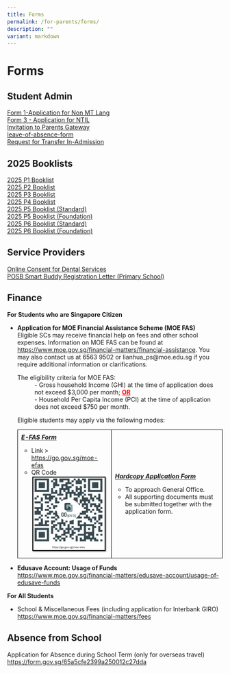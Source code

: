 ```yaml
---
title: Forms
permalink: /for-parents/forms/
description: ""
variant: markdown
---
```

<h1><strong>Forms</strong></h1>

<h2><strong>Student Admin</strong></h2>
<p><a href="/files/Forms/Form%201-Application%20for%20Non%20MT%20Lang.pdf" target="_blank">Form 1-Application for Non MT Lang</a><br><a href="/files/Forms/Form%203%20-%20Application%20for%20NTIL.pdf" target="_blank">Form 3 - Application for NTIL</a><br><a href="/files/Forms/Invitation%20Letter%20to%20Parents%20(Final)_general.pdf" target="_blank">Invitation to Parents Gateway</a><br><a href="/files/Forms/leave-of-absence-form.pdf" target="_blank">leave-of-absence-form</a><br><a href="/files/Forms/Request%20for%20Transfer%20In-Admission.pdf" target="_blank">Request for Transfer In-Admission</a></p>

<h2><strong>2025 Booklists</strong></h2>

[](/files/For%20Parents/2025%20booklists/2025_P1Booklist.pdf)

<p><a href="/files/For%20Parents/2025%20booklists/2025_P1Booklist.pdf" target="_blank">2025 P1 Booklist</a><br>
<a href="/files/Forms/2024_P2_Booklist.pdf" target="_blank">2025 P2 Booklist</a>
<br>
<a href="/files/Forms/2024_P3_Booklist.pdf" target="_blank">2025 P3 Booklist</a>
<br>
<a href="/files/Forms/2024_p4_Booklist.pdf" target="_blank">2025 P4 Booklist</a><br>
<a href="/files/Forms/2024_p5_booklist_standard.pdf" target="_blank">2025 P5 Booklist (Standard)</a>
<br>
<a href="/files/Forms/2024_p5_booklist_foundation.pdf" target="_blank">2025 P5 Booklist (Foundation)</a>
<br>
<a href="/files/Forms/2024_p6_booklist_standard.pdf" target="_blank">2025 P6 Booklist (Standard)</a><br>
<a href="/files/Forms/2024_p6_booklist_foundation.pdf" target="_blank">2025 P6 Booklist (Foundation)</a></p>


<h2><strong>Service Providers</strong></h2>
<p><a href="/files/Forms/Online%20Consent%20for%20Dental%20Services.pdf" target="_blank">Online Consent for Dental Services</a><br><a href="/files/Forms/POSB%20Smart%20Buddy%20Registration%20Letter%20(Primary%20School)%20.pdf" target="_blank">POSB Smart Buddy Registration Letter (Primary School)</a></p>


<h2><strong>Finance</strong></h2>
<p><strong>For Students who are Singapore Citizen</strong>
</p><ul>
  <li><strong>Application for MOE Financial Assistance Scheme (MOE FAS)</strong><br>Eligible SCs may receive financial help on fees and other school expenses. Information on MOE FAS can be found at <a href="https://www.moe.gov.sg/financial-matters/financial-assistance">https://www.moe.gov.sg/financial-matters/financial-assistance</a>. You may also contact us at 6563 9502 or lianhua_ps@moe.edu.sg if you require additional information or clarifications.</li><p></p>
	<dl>
  <dt>The eligibility criteria for MOE FAS:</dt>
  <dd>- Gross household Income (GHI) at the time of application does not exceed $3,000 per month; <strong><font color="red"><u>OR</u></font></strong></dd>
  <dd>- Household Per Capita Income (PCI) at the time of application does not exceed $750 per month.</dd>
</dl>
	Eligible students may apply via the following modes:
	<br>
	<table style="border-collapse: collapse; width: 100%;">
  <tbody><tr>
    <td style="border: 1px solid black; padding: 8px;"><i><strong><u>E-FAS Form</u></strong></i><br><ul>
  <li>Link &gt; <a href="https://go.gov.sg/moe-efas">https://go.gov.sg/moe-efas</a></li>
  <li>QR Code<br><img style="width: 180px; height: 180px;" src="/images/Forms/E_FAS_Application_Form__QR_Code_.jpg">
</li>
</ul></td>
    <td style="border: 1px solid black; padding: 8px;"><i><strong><u>Hardcopy Application Form</u></strong></i><br>
<ul>
  <li>To approach General Office.</li>
  <li>All supporting documents must be submitted together with the application form.</li>
  </ul></td>
  </tr>
</tbody></table>
	
  <li><strong>Edusave Account: Usage of Funds</strong></li>
		<a href="https://www.moe.gov.sg/financial-matters/edusave-account/usage-of-edusave-funds">https://www.moe.gov.sg/financial-matters/edusave-account/usage-of-edusave-funds</a>
</ul>  

<strong>For All Students</strong>
<ul>
  <li>School &amp; Miscellaneous Fees (including application for Interbank GIRO)</li>
		<a href="https://www.moe.gov.sg/financial-matters/fees">https://www.moe.gov.sg/financial-matters/fees</a>
</ul>  

<h2><strong>Absence from School</strong></h2>
Application for Absence during School Term (only for overseas travel) <br>
<a href="https://form.gov.sg/65a5cfe2399a250012c27dda">https://form.gov.sg/65a5cfe2399a250012c27dda</a>